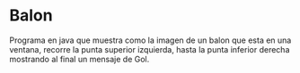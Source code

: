# Balon
Programa en java que muestra como la imagen de un balon que esta en una ventana, recorre la punta superior izquierda, hasta la punta inferior derecha mostrando al final un mensaje de Gol.
